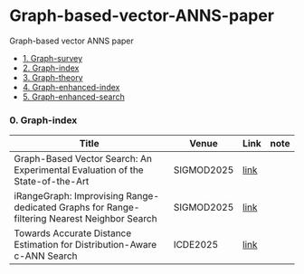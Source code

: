 # Graph-based-vector-ANNS-paper
Graph-based vector ANNS paper


<!-- no-auto-toc -->
- [1. Graph-survey](#1-graph-based)
- [2. Graph-index](#0-graph-index)
- [3. Graph-theory](#1-graph-based)
- [4. Graph-enhanced-index](#2-graph-based)
- [5. Graph-enhanced-search](#3-graph-based)



### 0.  Graph-index


| Title   | Venue   |  Link   | note |
|---------|---------|--------|--------|
| Graph-Based Vector Search: An Experimental Evaluation of the State-of-the-Art | SIGMOD2025 |  [link](https://dl.acm.org/doi/pdf/10.1145/3709693) | |
| iRangeGraph: Improvising Range-dedicated Graphs for Range-filtering Nearest Neighbor Search | SIGMOD2025 | [link](https://dl.acm.org/doi/pdf/10.1145/3698814) | |
| Towards Accurate Distance Estimation for Distribution-Aware c-ANN Search| ICDE2025 | [link](https://www.computer.org/csdl/proceedings-article/icde/2025/360300c380/26FZASdBxBu)| |

